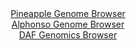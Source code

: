 <div id="Pineapple_Genome_Browser" align="center">
  <a href="https://igv.org/app/?sessionURL=blob:zZNda9swGIX_i6BlA8eW7MaODWW4adOPNFvbkJq1FKPYsq1GljxJtpOG_PdpZWM3KzQXGwNdSC.S3nOOHm1BR6SigoMIuDYa2ggBC6hK9HNcN4x8xjVRICowU8QCkhREEp4REG1BgZXGi7trc7LSulGR41DdDGrMS2Erz8Y1fhEc98rORO2MBWN4KSTWQirnROJOOLTsBj1Z4qaxTW_PHjo51tjBrKkEV8JpCC_T3tyX_iqlJeGiJmndMk1fBaRGj9GY2wX.FCfzOMuIUlOyucyP4.llfO.dLR7O_fHD4stFsvCTwzktOdatJMcH7kSK0wP3JL4iahLO_Dxf1CfVXI1uUHszO_BOD8_WDZVEHaMAjbyRD4cjEw7lOVn_T77NoHt6X3Wj8Uxd.Bq181nMr8P.NBNf5zFvxB99h2BnASay1rAAskoGEYKWB31r6PqDH1M0siAMTTpSUBA9PllAS5ytzPbHLdCbxhADFPnWvsJjASFzIkE0CCEMUBi6w6PgCIYh2llb0Er296KdLO7CALqx6_ppQZk2OOep4o2yMed2lxV2.bJnlud3CetvHpLb3EdB0OpVV1XPV89ds4ZvZGkB0_r1.YzR9yj6J9S9R4itl_uiFiZr112NN7djf4pgOemea4buzed7gf3ZmwHtF04hZI212W8qZvmTtw5Lirk2hY4quqSM6k1ichQ9iJDrGWxBJpgwHAJZLj9AC1poCD_.xtPbPe2.Aw--">Pineapple Genome Browser</a>
</div>
<div id="Alphonso_Genome_Browser" align="center">
  <a href="https://igv.org/app/?sessionURL=blob:zZJda9swFIb_iyBlA8eW7DiuDWU4rtOEZi1Ll7qkFCPbsqPWllxJcdKG_PepYWM3KzQXGwNdSAd9vOfRswMdEZJyBgJgm8g1EQIGkCu.ucFNW5Mr3BAJghLXkhhAkJIIwnICgh0osVR4MZ_pkyulWhlYFlVtv8Gs4qZ0TNzgV87wRpo5b6yI1zXOuMCKC2mNBO64RauuvyEZbltTv.2YrlVghS1ctyvOJLdawqp0o.9Lf5XSijDekLRZ14oeAqQ6j85YmCX.EiY3YZ4TKS_Jy7Q4Cy.n4a0TL5YXw2i5uJ4ki2FyckMrhtVakLOwG5zPop49TuQT2ozIbByH07WMo_qrLi56zvlJvG2pIPIMeejUOR1C9w0OZQXZ_k9960GP7N3p2SPm3TX54PG6fJzAJLr9nl_ASRwn8.k7ne8NUPN8rW0A.Up4AYKGA4eGaw_7b1N0akDoaz6CUxDcPxhACZw_6e33O6BeWu0MkOR5fdDHAFwURICg70PoId.33YE3gL6P9sYOrEX99.COF3Pfg3Zo28O0pLXSQhepZK00MWNml5dm9XokzSKeE9jmgykKJacrb7vUeF04y7arLP8jTVsT0I8fvlC3.pFM_8S8jwQxVXasbhdXSycaKd9ny2_RXdHKcfkYTcppoZ7exXMcmpKLBiu9X1f08qdvHRYUM6ULHZU0ozVVL4mmyDcgQLajtQU5r7n2EIgq.wQNaCAXfv6tp7N_2P8A">Alphonso Genome Browser</a>
</div>


<div id="DAF_Genomics_Browser" align="center">
  <a href="https://igv.org/app/?sessionURL=blob:tZFra9swFIb_i6D9ZDuWfIsNYXht05WMZcRz06WUcGbLsVbLciW5SRPy3yfcjsFGGYMOJCFxLu.r8xzQI5WKiRYliDg4cDBGFlK12GbAu4Z.Ak4VSipoFLWQpBWVtC0oSg6oAqUhX3w0lbXWnUpGoxIqe0NbwVmhHOU50NlK9LqmJtUmDnDYixa2yikEN8kaRtB0tWiVGEFRUKVsd9TRdrPegjl.xtZDS7rmfaPZoLo2Joyx0qnAuGVtSXd_MfIflM1i79Jllg71M_p0VU7S2VV67V3kq8vwbJXPPyzzcHmasU0Lupd00iyWn7MT8j7NvrqXvoL7qr85w4_s_Ms09k.889OLXcckVRMc4bE3DjEJ0NFCjSh6AwEVtcQJ9q2IjC3i._bL1QtCMwUpGEpu7yykJRT3Jv32gPRTZ1AhRR_6gZqFhCypRIkdu26E45gEfuS7cYyP1gH1snljltN8EUcuSQkJnW_AjX7FmmGARujP4FuB_K2z2f8KardXHZvVAa6_rx7284rhdjr3.Q2JNq9gstCr36qE5KBN6Pn5AgUao8Zpq39R8Y53xx8-">DAF Genomics Browser</a>
</div>
